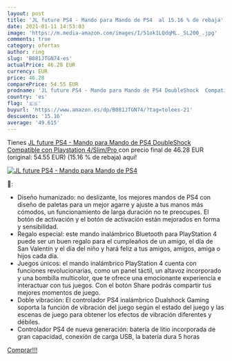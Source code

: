 ```yaml
---
layout: post
title: 'JL future PS4 - Mando para Mando de PS4  al 15.16 % de rebaja'
date: 2021-01-11 14:53:03
image: 'https://m.media-amazon.com/images/I/51ok1LQdqML._SL200_.jpg'
comments: true
category: ofertas
author: ring
slug: 'B081JTGN74-es'
actualPrice: 46.28 EUR
currency: EUR
price: 46.28
comparePrice: 54.55 EUR
prodname: 'JL future PS4 - Mando para Mando de PS4 DoubleShock  Compatible con Playstation 4/Slim/Pro '
country: 'es'
flag: '🇪🇸'
buyurl: 'https://www.amazon.es/dp/B081JTGN74/?tag=tolees-21'
descuento: '15.16'
average: '49.615'
---
```


Tienes [JL future PS4 - Mando para Mando de PS4 DoubleShock  Compatible con Playstation 4/Slim/Pro ](https://www.amazon.es/dp/B081JTGN74/?tag=tolees-21) con precio final de  46.28 EUR (original: 54.55 EUR) (15.16 %  de rebaja) aqui!

[![JL future PS4 - Mando para Mando de PS4 ](https://m.media-amazon.com/images/I/51ok1LQdqML._SL200_.jpg)](https://www.amazon.es/dp/B081JTGN74/?tag=tolees-21)

🔎:

- Diseño humanizado: no deslizante, los mejores mandos de PS4 con diseño de paletas para un mejor agarre y ajuste a tus manos más cómodos, un funcionamiento de larga duración no te preocupes. El botón de activación y el botón de activación están mejorados en forma y sensibilidad.
- Regalo especial: este mando inalámbrico Bluetooth para PlayStation 4 puede ser un buen regalo para el cumpleaños de un amigo, el día de San Valentín y el día del niño y hará feliz a tus amigos, amigos, amiga o hijos cada día.
- Juegos únicos: el mando inalámbrico PlayStation 4 cuenta con funciones revolucionarias, como un panel táctil, un altavoz incorporado y una bombilla multicolor, que te ofrece una emocionante experiencia e interactuar con tus juegos. Con el botón Share podrás compartir tus mejores momentos de juego.
- Doble vibración: El controlador PS4 inalámbrico Dualshock Gaming soporta la función de vibración del juego según el estado del juego y las escenas de juego para obtener los efectos de vibración diferentes y débiles.
- Controlador PS4 de nueva generación: batería de litio incorporada de gran capacidad, conexión de carga USB, la batería dura 5 horas

[Comprar!!!](https://www.amazon.es/dp/B081JTGN74/?tag=tolees-21)
